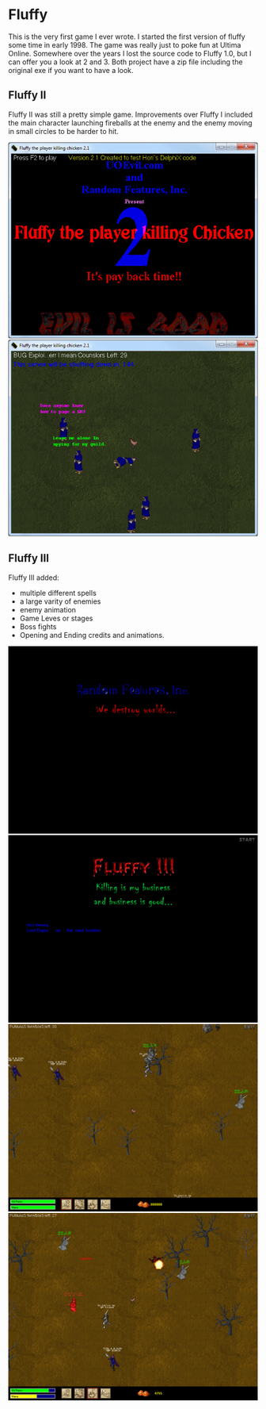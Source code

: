# Fluffy
This is the very first game I ever wrote. I started the first version of fluffy some time in early 1998. 
The game was really just to poke fun at Ultima Online. Somewhere over the years I lost the source code to Fluffy 1.0, but I can offer you a look at 2 and 3. Both project have a zip file including the original exe if you want to have a look.

## Fluffy II 

Fluffy II was still a pretty simple game. Improvements over Fluffy I included the main character launching fireballs at the enemy and the enemy moving in small circles to be harder to hit. 

![alt tag](f201.png)
![alt tag](f202.png)

## Fluffy III 

Fluffy III added:
* multiple different spells
* a large varity of enemies
* enemy animation
* Game Leves or stages
* Boss fights
* Opening and Ending credits and animations. 

![alt tag](f301.png)
![alt tag](f302.png)
![alt tag](f303.png)
![alt tag](f304.png)

